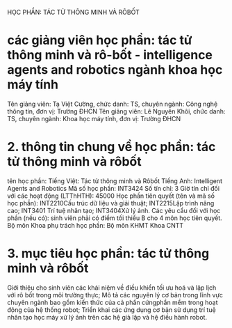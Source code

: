 HỌC PHẦN: TÁC TỬ THÔNG MINH VÀ RÔBỐT
# các giảng viên học phần: tác tử thông minh và rô-bốt - intelligence agents and robotics ngành khoa học máy tính
Tên giảng viên: Tạ Việt Cường, chức danh: TS, chuyên ngành: Công nghệ thông tin, đơn vị: Trường ĐHCN
Tên giảng viên: Lê Nguyên Khôi, chức danh: TS, chuyên ngành: Khoa học máy tính, đơn vị: Trường ĐHCN
# 2. thông tin chung về học phần: tác tử thông minh và rôbốt
tên học phần:
Tiếng Việt: Tác tử thông minh và Rôbốt Tiếng Anh: Intelligent Agents and Robotics
Mã số học phần: INT3424 Số tín chỉ: 3 Giờ tín chỉ đối với các hoạt động (LTThHTH): 45000 Học phần tiên quyết (tên và mã số học phần): INT2210Cấu trúc dữ liệu và giải thuật; INT2215Lập trình nâng cao; INT3401 Trí tuệ nhân tạo; INT3404Xử lý ảnh. Các yêu cầu đối với học phần (nếu có): sinh viên phải có điểm tối thiểu B cho 4 môn học tiên quyết. Bộ môn Khoa phụ trách học phần: Bộ môn KHMT Khoa CNTT
# 3. mục tiêu học phần: tác tử thông minh và rôbốt
Giới thiệu cho sinh viên các khái niệm về điều khiển tối ưu hoá và lập lịch với rô bốt trong môi trường thực; Mô tả các nguyên lý cơ bản trong lĩnh vực chuyên ngành bao gồm kiến thức của cả phần cứngphần mềm trong hoạt động của hệ thống robot; Triển khai các ứng dụng cơ bản sử dụng trí tuệ nhân tạo học máy xử lý ảnh trên các hệ giả lập và hệ điều hành robot.
